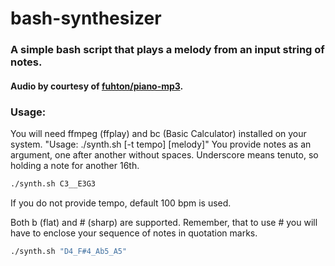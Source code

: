# bash-synthesizer

### A simple bash script that plays a melody from an input string of notes.

#### Audio by courtesy of [fuhton/piano-mp3](https://github.com/fuhton/piano-mp3).

### Usage:
You will need ffmpeg (ffplay) and bc (Basic Calculator) installed on your system.
"Usage: ./synth.sh [-t tempo] [melody]"
You provide notes as an argument, one after another without spaces. Underscore means tenuto, so holding a note for another 16th.
```sh
./synth.sh C3__E3G3
```
If you do not provide tempo, default 100 bpm is used.

Both b (flat) and # (sharp) are supported. Remember, that to use # you will have to enclose your sequence of notes in quotation marks.
```sh
./synth.sh "D4_F#4_Ab5_A5"
```
